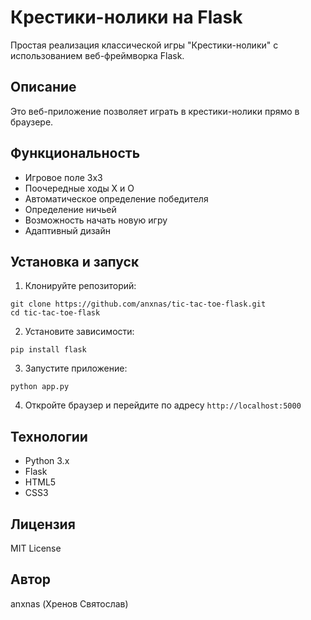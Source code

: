 # Крестики-нолики на Flask

Простая реализация классической игры "Крестики-нолики" с использованием веб-фреймворка Flask.

## Описание

Это веб-приложение позволяет играть в крестики-нолики прямо в браузере.


## Функциональность

- Игровое поле 3x3
- Поочередные ходы X и O
- Автоматическое определение победителя
- Определение ничьей
- Возможность начать новую игру
- Адаптивный дизайн

## Установка и запуск

1. Клонируйте репозиторий:

```
git clone https://github.com/anxnas/tic-tac-toe-flask.git
cd tic-tac-toe-flask
```

2. Установите зависимости:

```
pip install flask
```

3. Запустите приложение:

```
python app.py
```

4. Откройте браузер и перейдите по адресу `http://localhost:5000`


## Технологии

- Python 3.x
- Flask
- HTML5
- CSS3

## Лицензия

MIT License

## Автор

anxnas (Хренов Святослав)
